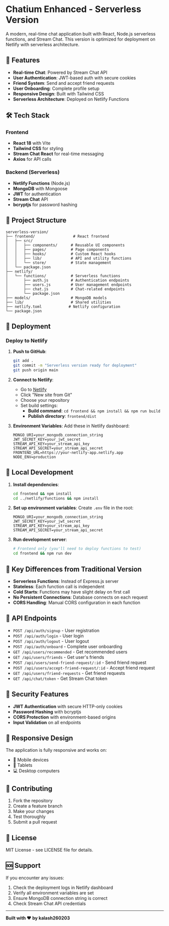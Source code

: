 # Chatium Enhanced - Serverless Version

A modern, real-time chat application built with React, Node.js serverless functions, and Stream Chat. This version is optimized for deployment on Netlify with serverless architecture.

## 🚀 Features

- **Real-time Chat**: Powered by Stream Chat API
- **User Authentication**: JWT-based auth with secure cookies
- **Friend System**: Send and accept friend requests
- **User Onboarding**: Complete profile setup
- **Responsive Design**: Built with Tailwind CSS
- **Serverless Architecture**: Deployed on Netlify Functions

## 🛠️ Tech Stack

### Frontend
- **React 18** with Vite
- **Tailwind CSS** for styling
- **Stream Chat React** for real-time messaging
- **Axios** for API calls

### Backend (Serverless)
- **Netlify Functions** (Node.js)
- **MongoDB** with Mongoose
- **JWT** for authentication
- **Stream Chat** API
- **bcryptjs** for password hashing

## 📁 Project Structure

```
serverless-version/
├── frontend/                 # React frontend
│   ├── src/
│   │   ├── components/      # Reusable UI components
│   │   ├── pages/           # Page components
│   │   ├── hooks/           # Custom React hooks
│   │   ├── lib/             # API and utility functions
│   │   └── store/           # State management
│   └── package.json
├── netlify/
│   └── functions/           # Serverless functions
│       ├── auth.js          # Authentication endpoints
│       ├── users.js         # User management endpoints
│       ├── chat.js          # Chat-related endpoints
│       └── package.json
├── models/                  # MongoDB models
├── lib/                     # Shared utilities
├── netlify.toml            # Netlify configuration
└── package.json
```

## 🚀 Deployment

### Deploy to Netlify

1. **Push to GitHub**:
   ```bash
   git add .
   git commit -m "Serverless version ready for deployment"
   git push origin main
   ```

2. **Connect to Netlify**:
   - Go to [Netlify](https://netlify.com)
   - Click "New site from Git"
   - Choose your repository
   - Set build settings:
     - **Build command**: `cd frontend && npm install && npm run build`
     - **Publish directory**: `frontend/dist`

3. **Environment Variables**:
   Add these in Netlify dashboard:
   ```
   MONGO_URI=your_mongodb_connection_string
   JWT_SECRET_KEY=your_jwt_secret
   STREAM_API_KEY=your_stream_api_key
   STREAM_API_SECRET=your_stream_api_secret
   FRONTEND_URL=https://your-netlify-app.netlify.app
   NODE_ENV=production
   ```

## 🔧 Local Development

1. **Install dependencies**:
   ```bash
   cd frontend && npm install
   cd ../netlify/functions && npm install
   ```

2. **Set up environment variables**:
   Create `.env` file in the root:
   ```
   MONGO_URI=your_mongodb_connection_string
   JWT_SECRET_KEY=your_jwt_secret
   STREAM_API_KEY=your_stream_api_key
   STREAM_API_SECRET=your_stream_api_secret
   ```

3. **Run development server**:
   ```bash
   # Frontend only (you'll need to deploy functions to test)
   cd frontend && npm run dev
   ```

## 🌟 Key Differences from Traditional Version

- **Serverless Functions**: Instead of Express.js server
- **Stateless**: Each function call is independent
- **Cold Starts**: Functions may have slight delay on first call
- **No Persistent Connections**: Database connects on each request
- **CORS Handling**: Manual CORS configuration in each function

## 📝 API Endpoints

- `POST /api/auth/signup` - User registration
- `POST /api/auth/login` - User login
- `POST /api/auth/logout` - User logout
- `POST /api/auth/onboard` - Complete user onboarding
- `GET /api/users/recommended` - Get recommended users
- `GET /api/users/friends` - Get user's friends
- `POST /api/users/send-friend-request/:id` - Send friend request
- `POST /api/users/accept-friend-request/:id` - Accept friend request
- `GET /api/users/friend-requests` - Get friend requests
- `GET /api/chat/token` - Get Stream Chat token

## 🔐 Security Features

- **JWT Authentication** with secure HTTP-only cookies
- **Password Hashing** with bcryptjs
- **CORS Protection** with environment-based origins
- **Input Validation** on all endpoints

## 📱 Responsive Design

The application is fully responsive and works on:
- 📱 Mobile devices
- 📱 Tablets  
- 💻 Desktop computers

## 🤝 Contributing

1. Fork the repository
2. Create a feature branch
3. Make your changes
4. Test thoroughly
5. Submit a pull request

## 📄 License

MIT License - see LICENSE file for details.

## 🆘 Support

If you encounter any issues:
1. Check the deployment logs in Netlify dashboard
2. Verify all environment variables are set
3. Ensure MongoDB connection string is correct
4. Check Stream Chat API credentials

---

**Built with ❤️ by kalash260203**
